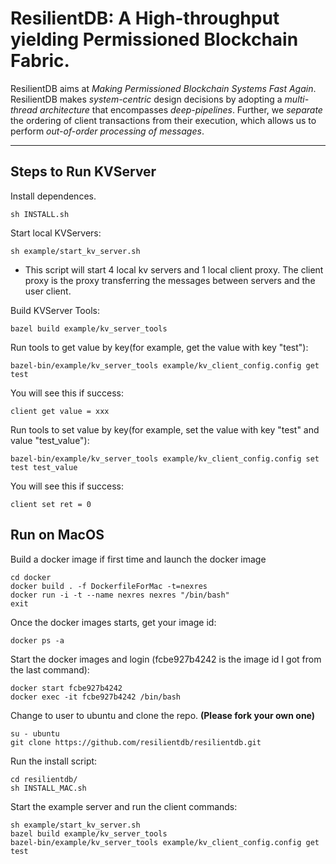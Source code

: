 # ResilientDB: A High-throughput yielding Permissioned Blockchain Fabric.

 ResilientDB aims at *Making Permissioned Blockchain Systems Fast Again*. ResilientDB makes *system-centric* design decisions by adopting a *multi-thread architecture* that encompasses *deep-pipelines*. Further, we *separate* the ordering of client transactions from their execution, which allows us to perform *out-of-order processing of messages*.


---
## Steps to Run KVServer

Install dependences.

    sh INSTALL.sh


Start local KVServers:

    sh example/start_kv_server.sh
- This script will start 4 local kv servers and 1 local client proxy. The client proxy is the proxy transferring the messages between servers and the user client.

Build KVServer Tools:

    bazel build example/kv_server_tools
    
Run tools to get value by key(for example, get the value with key "test"):

    bazel-bin/example/kv_server_tools example/kv_client_config.config get test
    
You will see this if success:

    client get value = xxx

Run tools to set value by key(for example, set the value with key "test" and value "test_value"):

    bazel-bin/example/kv_server_tools example/kv_client_config.config set test test_value
    
You will see this if success:

    client set ret = 0

## Run on MacOS

Build a docker image if first time and launch the docker image

    cd docker
    docker build . -f DockerfileForMac -t=nexres
    docker run -i -t --name nexres nexres "/bin/bash"
    exit
	
	
Once the docker images starts, get your image id:

	docker ps -a

Start the docker images and login (fcbe927b4242 is the image id I got from the last command):

	docker start fcbe927b4242
	docker exec -it fcbe927b4242 /bin/bash

Change to user to ubuntu and clone the repo. **(Please fork your own one)**

	su - ubuntu
	git clone https://github.com/resilientdb/resilientdb.git
	
Run the install script:

	cd resilientdb/
	sh INSTALL_MAC.sh

Start the example server and run the client commands:

	sh example/start_kv_server.sh
	bazel build example/kv_server_tools
	bazel-bin/example/kv_server_tools example/kv_client_config.config get test
